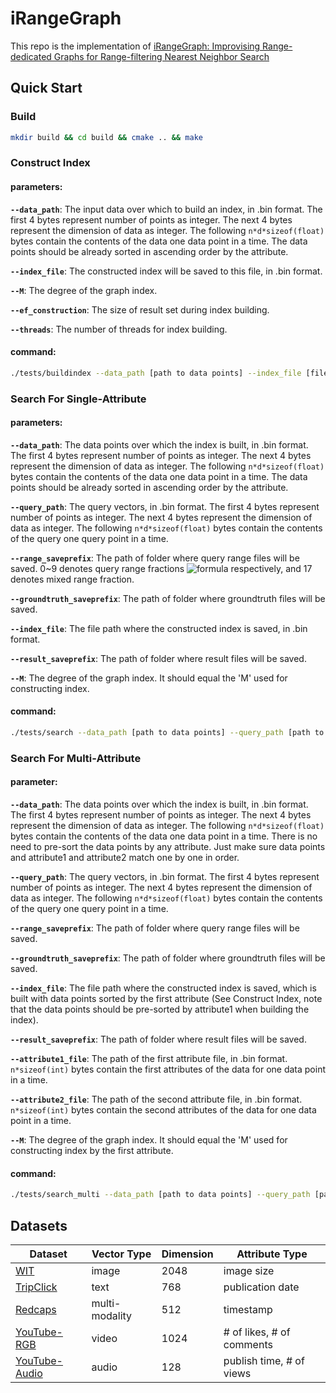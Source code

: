 # iRangeGraph
This repo is the implementation of [iRangeGraph: Improvising Range-dedicated Graphs for Range-filtering Nearest Neighbor Search](https://arxiv.org/abs/2409.02571)


## Quick Start

### Build

```bash
mkdir build && cd build && cmake .. && make
```

### Construct Index

#### parameters:

**`--data_path`**: The input data over which to build an index, in .bin format. The first 4 bytes represent number of points as integer. The next 4 bytes represent the dimension of data as integer. The following `n*d*sizeof(float)` bytes contain the contents of the data one data point in a time. 
The data points should be already sorted in ascending order by the attribute.

**`--index_file`**: The constructed index will be saved to this file, in .bin format.

**`--M`**: The degree of the graph index.

**`--ef_construction`**: The size of result set during index building.

**`--threads`**: The number of threads for index building.


#### command:
```bash
./tests/buildindex --data_path [path to data points] --index_file [file path to save index] --M [integer] --ef_construction [integer] --threads [integer]
```


### Search For Single-Attribute

#### parameters:

**`--data_path`**: The data points over which the index is built, in .bin format. The first 4 bytes represent number of points as integer. The next 4 bytes represent the dimension of data as integer. The following `n*d*sizeof(float)` bytes contain the contents of the data one data point in a time.
The data points should be already sorted in ascending order by the attribute.

**`--query_path`**: The query vectors, in .bin format. The first 4 bytes represent number of points as integer. The next 4 bytes represent the dimension of data as integer. The following `n*d*sizeof(float)` bytes contain the contents of the query one query point in a time.

**`--range_saveprefix`**: The path of folder where query range files will be saved. 0~9 denotes query range fractions ![formula](https://latex.codecogs.com/png.latex?2^0,2^{-1},...,2^{-9}) respectively, and 17 denotes mixed range fraction.

**`--groundtruth_saveprefix`**: The path of folder where groundtruth files will be saved.

**`--index_file`**: The file path where the constructed index is saved, in .bin format. 

**`--result_saveprefix`**: The path of folder where result files will be saved.

**`--M`**: The degree of the graph index. It should equal the 'M' used for constructing index.

#### command:
```bash
./tests/search --data_path [path to data points] --query_path [path to query points] --range_saveprefix [folder path to save query ranges] --groundtruth_saveprefix [folder path to save groundtruth] --index_file [path of the index file] --result_saveprefix [folder path to save results] --M [integer]
```


### Search For Multi-Attribute

#### parameter:
**`--data_path`**:  The data points over which the index is built, in .bin format. The first 4 bytes represent number of points as integer. The next 4 bytes represent the dimension of data as integer. The following `n*d*sizeof(float)` bytes contain the contents of the data one data point in a time.
There is no need to pre-sort the data points by any attribute. Just make sure data points and attribute1 and attribute2 match one by one in order.

**`--query_path`**: The query vectors, in .bin format. The first 4 bytes represent number of points as integer. The next 4 bytes represent the dimension of data as integer. The following `n*d*sizeof(float)` bytes contain the contents of the query one query point in a time.

**`--range_saveprefix`**: The path of folder where query range files will be saved.

**`--groundtruth_saveprefix`**: The path of folder where groundtruth files will be saved.

**`--index_file`**: The file path where the constructed index is saved, which is built with data points sorted by the first attribute (See Construct Index, note that the data points should be pre-sorted by attribute1 when building the index).

**`--result_saveprefix`**: The path of folder where result files will be saved.

**`--attribute1_file`**: The path of the first attribute file, in .bin format. `n*sizeof(int)` bytes contain the first attributes of the data for one data point in a time.

**`--attribute2_file`**: The path of the second attribute file, in .bin format. `n*sizeof(int)` bytes contain the second attributes of the data for one data point in a time.

**`--M`**: The degree of the graph index. It should equal the 'M' used for constructing index by the first attribute.


#### command:
```bash
./tests/search_multi --data_path [path to data points] --query_path [path to query points] --range_saveprefix [folder path to save query ranges] --groundtruth_saveprefix [folder path to save groundtruth] --index_file [path of the index file] --result_saveprefix [folder path to save results] --attribute1 [path to first attributes] --attribute2 [path to second attributes] --M [integer]
```



## Datasets
| Dataset |Vector Type| Dimension | Attribute Type |
|---------|-----------|-----------|----------------|
|   [WIT](https://github.com/google-research-datasets/wit)   |   image   |   2048    |   image size   |
|[TripClick](https://tripdatabase.github.io/tripclick/)|   text    |   768     |publication date|
| [Redcaps](https://redcaps.xyz/) |multi-modality|  512   |   timestamp    |
|[YouTube-RGB](https://research.google.com/youtube8m/download.html)|  video  |   1024    | \# of likes, \# of comments|
|[YouTube-Audio](https://research.google.com/youtube8m/download.html)| audio |   128     | publish time,  \# of views | 



